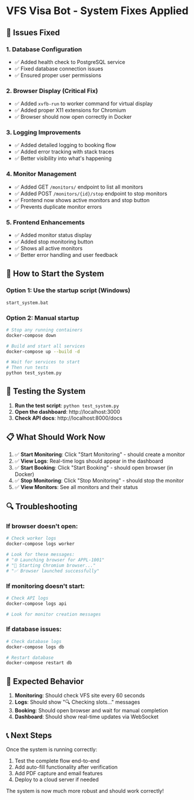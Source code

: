 # VFS Visa Bot - System Fixes Applied

## 🔧 Issues Fixed

### 1. Database Configuration
- ✅ Added health check to PostgreSQL service
- ✅ Fixed database connection issues
- ✅ Ensured proper user permissions

### 2. Browser Display (Critical Fix)
- ✅ Added `xvfb-run` to worker command for virtual display
- ✅ Added proper X11 extensions for Chromium
- ✅ Browser should now open correctly in Docker

### 3. Logging Improvements
- ✅ Added detailed logging to booking flow
- ✅ Added error tracking with stack traces
- ✅ Better visibility into what's happening

### 4. Monitor Management
- ✅ Added GET `/monitors/` endpoint to list all monitors
- ✅ Added POST `/monitors/{id}/stop` endpoint to stop monitors
- ✅ Frontend now shows active monitors and stop button
- ✅ Prevents duplicate monitor errors

### 5. Frontend Enhancements
- ✅ Added monitor status display
- ✅ Added stop monitoring button
- ✅ Shows all active monitors
- ✅ Better error handling and user feedback

## 🚀 How to Start the System

### Option 1: Use the startup script (Windows)
```bash
start_system.bat
```

### Option 2: Manual startup
```bash
# Stop any running containers
docker-compose down

# Build and start all services
docker-compose up --build -d

# Wait for services to start
# Then run tests
python test_system.py
```

## 🧪 Testing the System

1. **Run the test script**: `python test_system.py`
2. **Open the dashboard**: http://localhost:3000
3. **Check API docs**: http://localhost:8000/docs

## 📋 What Should Work Now

1. ✅ **Start Monitoring**: Click "Start Monitoring" - should create a monitor
2. ✅ **View Logs**: Real-time logs should appear in the dashboard
3. ✅ **Start Booking**: Click "Start Booking" - should open browser (in Docker)
4. ✅ **Stop Monitoring**: Click "Stop Monitoring" - should stop the monitor
5. ✅ **View Monitors**: See all monitors and their status

## 🔍 Troubleshooting

### If browser doesn't open:
```bash
# Check worker logs
docker-compose logs worker

# Look for these messages:
# "🌐 Launching browser for APPL-1001"
# "🔧 Starting Chromium browser..."
# "✅ Browser launched successfully"
```

### If monitoring doesn't start:
```bash
# Check API logs
docker-compose logs api

# Look for monitor creation messages
```

### If database issues:
```bash
# Check database logs
docker-compose logs db

# Restart database
docker-compose restart db
```

## 🎯 Expected Behavior

1. **Monitoring**: Should check VFS site every 60 seconds
2. **Logs**: Should show "🔍 Checking slots..." messages
3. **Booking**: Should open browser and wait for manual completion
4. **Dashboard**: Should show real-time updates via WebSocket

## 📞 Next Steps

Once the system is running correctly:
1. Test the complete flow end-to-end
2. Add auto-fill functionality after verification
3. Add PDF capture and email features
4. Deploy to a cloud server if needed

The system is now much more robust and should work correctly!
